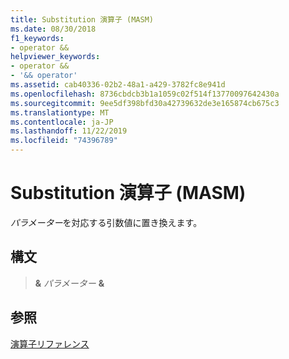 ```yaml
---
title: Substitution 演算子 (MASM)
ms.date: 08/30/2018
f1_keywords:
- operator &&
helpviewer_keywords:
- operator &&
- '&& operator'
ms.assetid: cab40336-02b2-48a1-a429-3782fc8e941d
ms.openlocfilehash: 8736cbdcb3b1a1059c02f514f13770097642430a
ms.sourcegitcommit: 9ee5df398bfd30a42739632de3e165874cb675c3
ms.translationtype: MT
ms.contentlocale: ja-JP
ms.lasthandoff: 11/22/2019
ms.locfileid: "74396789"
---
```

# <a name="substitution-operator-masm"></a>Substitution 演算子 (MASM)

*パラメーター*を対応する引数値に置き換えます。

## <a name="syntax"></a>構文

> __&__ *パラメーター* __&__

## <a name="see-also"></a>参照

[演算子リファレンス](operators-reference.md)
